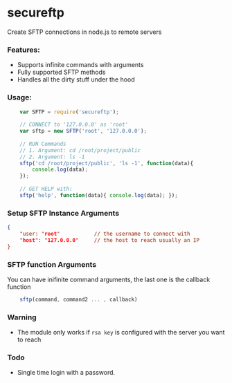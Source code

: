 # secureftp  
Create SFTP connections in node.js to remote servers

### Features:
- Supports infinite commands with arguments
- Fully supported SFTP methods
- Handles all the dirty stuff under the hood
	  
### Usage:
```javascript
	var SFTP = require('secureftp');
	
	// CONNECT to '127.0.0.0' as 'root' 
	var sftp = new SFTP('root', '127.0.0.0');
	
	// RUN Commands
	// 1. Argument: cd /root/project/public
	// 2. Argument: ls -1
	sftp('cd /root/project/public', 'ls -1', function(data){
		console.log(data);
	});
	
	// GET HELP with:
	sftp('help', function(data){ console.log(data); });
```

### Setup SFTP Instance Arguments
```json
{
	"user: "root" 			// the username to connect with
	"host": "127.0.0.0"		// the host to reach usually an IP
}
```

### SFTP function Arguments
You can have inifinite command arguments, the last one is the callback function
```javascript
	sftp(command, command2 ... , callback)
```

### Warning
- The module only works if `rsa key` is configured with the server you want to reach

### Todo
- Single time login with a password.